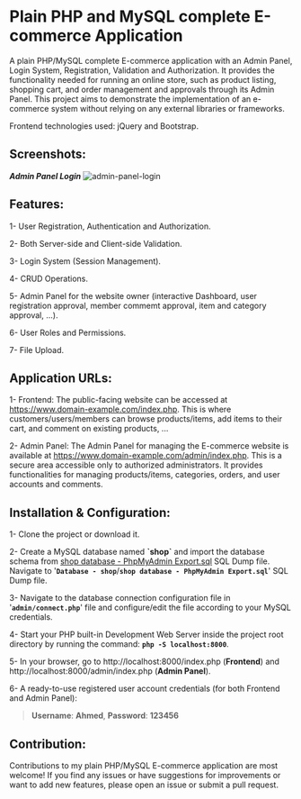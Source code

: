 # Plain PHP and MySQL complete E-commerce Application
A plain PHP/MySQL complete E-commerce application with an Admin Panel, Login System, Registration, Validation and Authorization. It provides the functionality needed for running an online store, such as product listing, shopping cart, and order management and approvals through its Admin Panel. This project aims to demonstrate the implementation of an e-commerce system without relying on any external libraries or frameworks.

Frontend technologies used: jQuery and Bootstrap.

## Screenshots:
***Admin Panel Login***
![admin-panel-login](https://github.com/AhmedYahyaE/plain-php-ecommerce/assets/118033266/fd26152d-fd25-4367-9334-7f10c048bea7)

## Features:
1- User Registration, Authentication and Authorization.

2- Both Server-side and Client-side Validation.

3- Login System (Session Management).

4- CRUD Operations.

5- Admin Panel for the website owner (interactive Dashboard, user registration approval, member commemt approval, item and category approval, ...).

6- User Roles and Permissions.

7- File Upload.

## Application URLs:
1- Frontend: The public-facing website can be accessed at https://www.domain-example.com/index.php. This is where customers/users/members can browse products/items, add items to their cart, and comment on existing products, ...

2- Admin Panel: The Admin Panel for managing the E-commerce website is available at https://www.domain-example.com/admin/index.php. This is a secure area accessible only to authorized administrators. It provides functionalities for managing products/items, categories, orders, and user accounts and comments.

## Installation & Configuration:
1- Clone the project or download it.

2- Create a MySQL database named **\`shop\`** and import the database schema from [shop database - PhpMyAdmin Export.sql](<Database - shop/shop database - PhpMyAdmin Export.sql>) SQL Dump file. Navigate to '**`Database - shop`**/**`shop database - PhpMyAdmin Export.sql`**' SQL Dump file.

3- Navigate to the database connection configuration file in '**`admin/connect.php`**' file and configure/edit the file according to your MySQL credentials.

4- Start your PHP built-in Development Web Server inside the project root directory by running the command: **`php -S localhost:8000`**.

5- In your browser, go to http://localhost:8000/index.php (**Frontend**) and http://localhost:8000/admin/index.php (**Admin Panel**).

6- A ready-to-use registered user account credentials (for both Frontend and Admin Panel):

> **Username**: **Ahmed**, **Password**: **123456**

## Contribution:
Contributions to my plain PHP/MySQL E-commerce application are most welcome! If you find any issues or have suggestions for improvements or want to add new features, please open an issue or submit a pull request.
